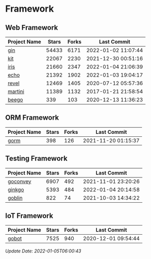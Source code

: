# Framework

## Web Framework
| Project Name | Stars | Forks | Last Commit |
| ------------ | ----- | ----- | ----------- |
| [gin](https://github.com/gin-gonic/gin) | 54433 | 6171 | 2022-01-02 11:07:44 |
| [kit](https://github.com/go-kit/kit) | 22067 | 2230 | 2021-12-30 00:51:16 |
| [iris](https://github.com/kataras/iris) | 21660 | 2347 | 2022-01-04 21:06:39 |
| [echo](https://github.com/labstack/echo) | 21392 | 1902 | 2022-01-03 19:04:17 |
| [revel](https://github.com/revel/revel) | 12469 | 1405 | 2020-07-12 05:57:36 |
| [martini](https://github.com/go-martini/martini) | 11389 | 1132 | 2017-01-21 21:58:54 |
| [beego](https://github.com/astaxie/beego) | 339 | 103 | 2020-12-13 11:36:23 |

## ORM Framework
| Project Name | Stars | Forks | Last Commit |
| ------------ | ----- | ----- | ----------- |
| [gorm](https://github.com/jinzhu/gorm) | 398 | 126 | 2021-11-20 01:15:37 |

## Testing Framework
| Project Name | Stars | Forks | Last Commit |
| ------------ | ----- | ----- | ----------- |
| [goconvey](https://github.com/smartystreets/goconvey) | 6907 | 492 | 2021-11-01 23:20:26 |
| [ginkgo](https://github.com/onsi/ginkgo) | 5393 | 484 | 2022-01-04 20:14:58 |
| [goblin](https://github.com/franela/goblin) | 822 | 74 | 2021-10-03 14:34:22 |

## IoT Framework
| Project Name | Stars | Forks | Last Commit |
| ------------ | ----- | ----- | ----------- |
| [gobot](https://github.com/hybridgroup/gobot) | 7525 | 940 | 2020-12-01 09:54:44 |

*Update Date: 2022-01-05T06:00:43*